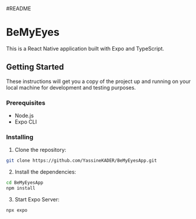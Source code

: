 #README

# BeMyEyes

This is a React Native application built with Expo and TypeScript.

## Getting Started

These instructions will get you a copy of the project up and running on your local machine for development and testing purposes.

### Prerequisites

- Node.js
- Expo CLI

### Installing

1. Clone the repository:

```bash
git clone https://github.com/YassineKADER/BeMyEyesApp.git
```
2.  Install the dependencies:
```bash
cd BeMyEyesApp
npm install
```
3.  Start Expo Server:
```bash
npx expo
```

